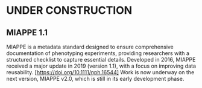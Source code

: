 # UNDER CONSTRUCTION


## MIAPPE 1.1

MIAPPE is a metadata standard designed to ensure comprehensive documentation of phenotyping experiments, providing researchers with a structured checklist to capture essential details. Developed in 2016, MIAPPE received a major update in 2019 (version 1.1), with a focus on improving data reusability. [https://doi.org/10.1111/nph.16544] Work is now underway on the next version, MIAPPE v2.0, which is still in its early development phase.
